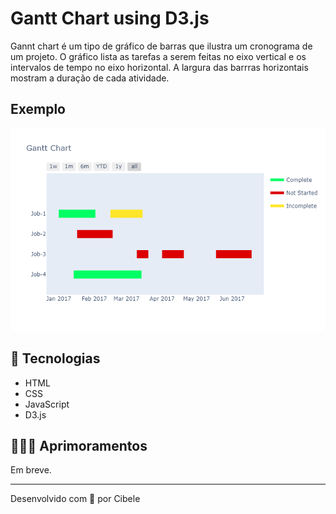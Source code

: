 # Gantt Chart using D3.js

Gannt chart é um tipo de gráfico de barras que ilustra um cronograma de um projeto. O gráfico lista as tarefas a serem feitas no eixo vertical e os intervalos de tempo no eixo horizontal. A largura das barrras horizontais mostram a duração de cada atividade.

## Exemplo
<p align="center">
  <img src="/public/images/gantt-chart-example.png" title="Gantt Chart Example">
</p>

## 🚀 Tecnologias
- HTML
- CSS
- JavaScript
- D3.js

## 👩🏽‍💻 Aprimoramentos
Em breve.

---

Desenvolvido com 💜 por Cibele
